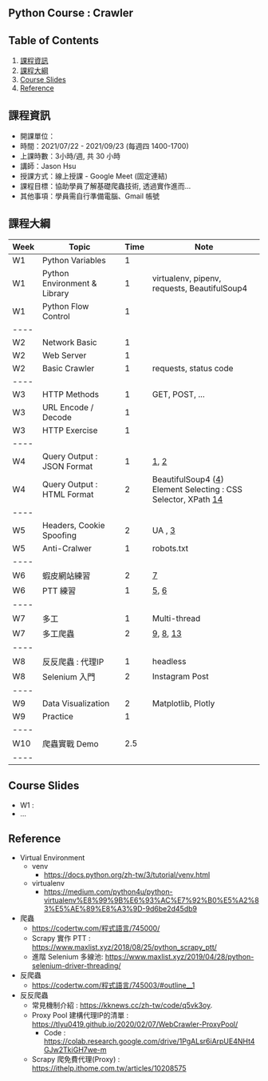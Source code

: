 ## Python Course : Crawler 

## Table of Contents
1. [課程資訊](#課程資訊)
2. [課程大綱](#課程大綱)
3. [Course Slides](#course-slides)
4. [Reference](#reference)

## 課程資訊
- 開課單位：
- 時間：2021/07/22 - 2021/09/23 (每週四 1400-1700)
- 上課時數：3小時/週, 共 30 小時
- 講師：Jason Hsu
- 授課方式：線上授課 - Google Meet (固定連結)
- 課程目標：協助學員了解基礎爬蟲技術, 透過實作進而...
- 其他事項：學員需自行準備電腦、Gmail 帳號

## 課程大綱
| Week | Topic | Time | Note |
| ---- | ---- | ---- | ---- |
| W1 | Python Variables | 1 | |
| W1 | Python Environment & Library | 1 | virtualenv, pipenv, requests, BeautifulSoup4 |
| W1 | Python Flow Control | 1 |
| ---- |
| W2 | Network Basic | 1 |
| W2 | Web Server | 1 |
| W2 | Basic Crawler | 1 | requests, status code |
| ---- |
| W3 | HTTP Methods | 1 | GET, POST, ... |
| W3 | URL Encode / Decode | 1 |
| W3 | HTTP Exercise | 1 |
| ---- |
| W4 | Query Output : JSON Format | 1 | [1], [2] |
| W4 | Query Output : HTML Format | 2 | BeautifulSoup4 ([4]) <br> Element Selecting : CSS Selector, XPath [14] |
| ---- |
| W5 | Headers, Cookie Spoofing | 2 | UA , [3] |
| W5 | Anti-Cralwer | 1 | robots.txt |
| ---- |
| W6 | 蝦皮網站練習 | 2 | [7] |
| W6 | PTT 練習 | 1 | [5], [6] |
| ---- |
| W7 | 多工 | 1 | Multi-thread | [12] |
| W7 | 多工爬蟲 | 2 | [9], [8], [13] |
| ---- |
| W8 | 反反爬蟲 : 代理IP | 1 | headless |
| W8 | Selenium 入門 | 2 | Instagram Post | [11] |
| ---- |
| W9 | Data Visualization | 2 | Matplotlib, Plotly |
| W9 | Practice | 1 |
| ---- |
| W10 | 爬蟲實戰 Demo | 2.5 |
| ---- |


## Course Slides
- W1 :
- ...

## Reference
- Virtual Environment
    - venv
        - https://docs.python.org/zh-tw/3/tutorial/venv.html
    - virtualenv
        - https://medium.com/python4u/python-virtualenv%E8%99%9B%E6%93%AC%E7%92%B0%E5%A2%83%E5%AE%89%E8%A3%9D-9d6be2d45db9
- 爬蟲
    - https://codertw.com/程式語言/745000/
    - Scrapy 實作 PTT : https://www.maxlist.xyz/2018/08/25/python_scrapy_ptt/
    - 進階 Selenium 多線池: https://www.maxlist.xyz/2019/04/28/python-selenium-driver-threading/
- 反爬蟲
    - https://codertw.com/程式語言/745003/#outline__1
- 反反爬蟲
    - 常見機制介紹 : https://kknews.cc/zh-tw/code/q5vk3oy.
    - Proxy Pool 建構代理IP的清單 : https://tlyu0419.github.io/2020/02/07/WebCrawler-ProxyPool/
        - Code : https://colab.research.google.com/drive/1PgALsr6iArpUE4NHt4GJw2TkiGH7we-m
    - Scrapy 爬免費代理(Proxy) : https://ithelp.ithome.com.tw/articles/10208575

[1]: https://ithelp.ithome.com.tw/articles/10203382
[2]: http://json.parser.online.fr/
[3]: https://ithelp.ithome.com.tw/articles/10203744
[4]: https://ithelp.ithome.com.tw/articles/10204390
[5]: https://ithelp.ithome.com.tw/articles/10204709
[6]: https://ithelp.ithome.com.tw/articles/10205022
[7]: https://colab.research.google.com/drive/1HmmUWlQNDG8xl9iaaB8npHIyBxGXu2Z5?usp=sharing
[8]: https://medium.com/analytics-vidhya/multi-threaded-python-web-crawler-for-https-pages-e103f0839b71
[9]: https://www.maxlist.xyz/2020/03/15/python-threading/
[10]: https://www.maxlist.xyz/2020/04/05/async-python-crawler-snippets/
[11]: https://www.maxlist.xyz/2018/05/04/python/
[12]: https://www.796t.com/article.php?id=163375
[13]: https://iter01.com/523685.html
[14]: https://lufor129.medium.com/%E6%89%8B%E6%8A%8A%E6%89%8B%E5%AF%AB%E5%80%8B%E7%88%AC%E8%9F%B2%E6%95%99%E5%AD%B8-%E4%B8%80-xpath-518553fd676d